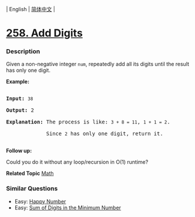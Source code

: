| English | [简体中文](README.md) |

# [258. Add Digits](https://leetcode-cn.com/problems/add-digits)
 ### Description
<p>Given a non-negative integer <code>num</code>, repeatedly add all its digits until the result has only one digit.</p>

<p><strong>Example:</strong></p>

<pre>
<strong>Input:</strong> <code>38</code>
<strong>Output:</strong> 2 
<strong>Explanation: </strong>The process is like: <code>3 + 8 = 11</code>, <code>1 + 1 = 2</code>. 
&nbsp;            Since <code>2</code> has only one digit, return it.
</pre>

<p><b>Follow up:</b><br />
Could you do it without any loop/recursion in O(1) runtime?</p>
**Related Topic**  [Math](https://leetcode-cn.com/tag/math) 

### Similar Questions
 - Easy:	[Happy Number](https://leetcode-cn.com/problems/happy-number) 
 - Easy:	[Sum of Digits in the Minimum Number](https://leetcode-cn.com/problems/sum-of-digits-in-the-minimum-number) 
